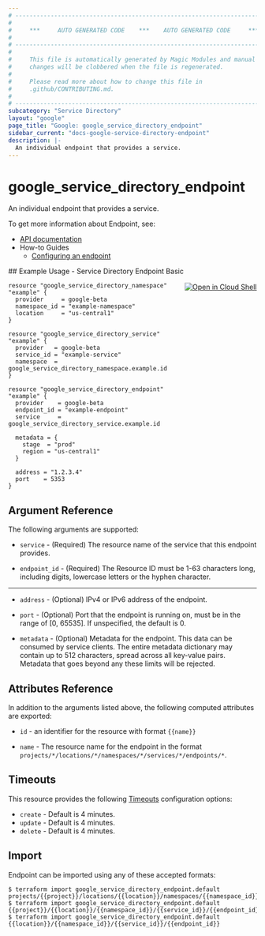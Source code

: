 ```yaml
---
# ----------------------------------------------------------------------------
#
#     ***     AUTO GENERATED CODE    ***    AUTO GENERATED CODE     ***
#
# ----------------------------------------------------------------------------
#
#     This file is automatically generated by Magic Modules and manual
#     changes will be clobbered when the file is regenerated.
#
#     Please read more about how to change this file in
#     .github/CONTRIBUTING.md.
#
# ----------------------------------------------------------------------------
subcategory: "Service Directory"
layout: "google"
page_title: "Google: google_service_directory_endpoint"
sidebar_current: "docs-google-service-directory-endpoint"
description: |-
  An individual endpoint that provides a service.
---
```


# google\_service\_directory\_endpoint

An individual endpoint that provides a service.

To get more information about Endpoint, see:

* [API documentation](https://cloud.google.com/service-directory/docs/reference/rest/v1beta1/projects.locations.namespaces.services.endpoints)
* How-to Guides
    * [Configuring an endpoint](https://cloud.google.com/service-directory/docs/configuring-service-directory#configuring_an_endpoint)

<div class = "oics-button" style="float: right; margin: 0 0 -15px">
  <a href="https://console.cloud.google.com/cloudshell/open?cloudshell_git_repo=https%3A%2F%2Fgithub.com%2Fterraform-google-modules%2Fdocs-examples.git&cloudshell_working_dir=service_directory_endpoint_basic&cloudshell_image=gcr.io%2Fgraphite-cloud-shell-images%2Fterraform%3Alatest&open_in_editor=main.tf&cloudshell_print=.%2Fmotd&cloudshell_tutorial=.%2Ftutorial.md" target="_blank">
    <img alt="Open in Cloud Shell" src="//gstatic.com/cloudssh/images/open-btn.svg" style="max-height: 44px; margin: 32px auto; max-width: 100%;">
  </a>
</div>
## Example Usage - Service Directory Endpoint Basic


```hcl
resource "google_service_directory_namespace" "example" {
  provider     = google-beta
  namespace_id = "example-namespace"
  location     = "us-central1"
}

resource "google_service_directory_service" "example" {
  provider   = google-beta
  service_id = "example-service"
  namespace  = google_service_directory_namespace.example.id
}

resource "google_service_directory_endpoint" "example" {
  provider    = google-beta
  endpoint_id = "example-endpoint"
  service     = google_service_directory_service.example.id

  metadata = {
    stage  = "prod"
    region = "us-central1"
  }

  address = "1.2.3.4"
  port    = 5353
}
```

## Argument Reference

The following arguments are supported:


* `service` -
  (Required)
  The resource name of the service that this endpoint provides.

* `endpoint_id` -
  (Required)
  The Resource ID must be 1-63 characters long, including digits,
  lowercase letters or the hyphen character.


- - -


* `address` -
  (Optional)
  IPv4 or IPv6 address of the endpoint.

* `port` -
  (Optional)
  Port that the endpoint is running on, must be in the
  range of [0, 65535]. If unspecified, the default is 0.

* `metadata` -
  (Optional)
  Metadata for the endpoint. This data can be consumed
  by service clients. The entire metadata dictionary may contain
  up to 512 characters, spread across all key-value pairs.
  Metadata that goes beyond any these limits will be rejected.


## Attributes Reference

In addition to the arguments listed above, the following computed attributes are exported:

* `id` - an identifier for the resource with format `{{name}}`

* `name` -
  The resource name for the endpoint in the format
  `projects/*/locations/*/namespaces/*/services/*/endpoints/*`.


## Timeouts

This resource provides the following
[Timeouts](/docs/configuration/resources.html#timeouts) configuration options:

- `create` - Default is 4 minutes.
- `update` - Default is 4 minutes.
- `delete` - Default is 4 minutes.

## Import

Endpoint can be imported using any of these accepted formats:

```
$ terraform import google_service_directory_endpoint.default projects/{{project}}/locations/{{location}}/namespaces/{{namespace_id}}/services/{{service_id}}/endpoints/{{endpoint_id}}
$ terraform import google_service_directory_endpoint.default {{project}}/{{location}}/{{namespace_id}}/{{service_id}}/{{endpoint_id}}
$ terraform import google_service_directory_endpoint.default {{location}}/{{namespace_id}}/{{service_id}}/{{endpoint_id}}
```
